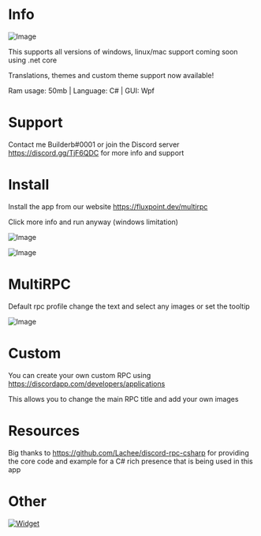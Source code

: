 # Info
![Image](https://img.fluxpoint.dev/258597428385546240.png)

This supports all versions of windows, linux/mac support coming soon using .net core

Translations, themes and custom theme support now available!

Ram usage: 50mb | Language: C# | GUI: Wpf

# Support 

Contact me Builderb#0001 or join the Discord server https://discord.gg/TjF6QDC for more info and support

# Install
Install the app from our website https://fluxpoint.dev/multirpc

Click more info and run anyway (windows limitation)

![Image](https://i.imgur.com/jV9jIte.png)

![Image](https://img.fluxpoint.dev/med/2531938422226944.png)

# MultiRPC

Default rpc profile change the text and select any images or set the tooltip

![Image](https://i.imgur.com/UpqlwSd.png)

# Custom

You can create your own custom RPC using https://discordapp.com/developers/applications

This allows you to change the main RPC title and add your own images

# Resources
Big thanks to https://github.com/Lachee/discord-rpc-csharp for providing the core code 
and example for a C# rich presence that is being used in this app

# Other
[![Widget](https://discordservices.net/bot/434556304661544960/widget.svg?v=2)](https://dbot.page/waifu)
